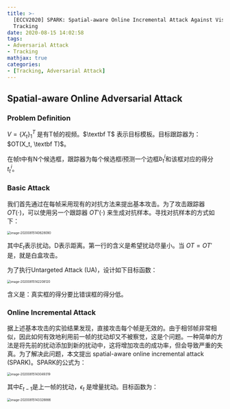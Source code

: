 ```yaml
---
title: >-
  [ECCV2020] SPARK: Spatial-aware Online Incremental Attack Against Visual
  Tracking
date: 2020-08-15 14:02:58
tags:
- Adversarial Attack
- Tracking
mathjax: true
categories:
- [Tracking, Adversarial Attack]
---
```


##  Spatial-aware Online Adversarial Attack

### Problem Definition

$V=\{X_t\}^T_1$ 是有T帧的视频。$\textbf T$ 表示目标模板。目标跟踪器为：$OT(X_t, \textbf T)$。

在帧t中有N个候选框，跟踪器为每个候选框i预测一个边框$b^i_t$和该框对应的得分$t^i_t$。

### Basic Attack

我们首先通过在每帧采用现有的对抗方法来提出基本攻击。为了攻击跟踪器 $OT(\cdot)$，可以使用另一个跟踪器 $OT'(\cdot)$ 来生成对抗样本。寻找对抗样本的方式如下：

<img src="https://i.loli.net/2020/08/15/nDJr5oh8EigOyVY.png" alt="image-20200815140628090" style="zoom:50%;" />

其中$E_t$表示扰动。D表示距离。第一行的含义是希望扰动尽量小。当 $OT=OT'$是，就是白盒攻击。

为了执行Untargeted Attack (UA)，设计如下目标函数：

<img src="https://i.loli.net/2020/08/15/bgdKwX1LcMG4Jfi.png" alt="image-20200815142208120" style="zoom:50%;" />

含义是：真实框的得分要比错误框的得分低。

### Online Incremental Attack

据上述基本攻击的实验结果发现，直接攻击每个帧是无效的。由于相邻帧非常相似，因此如何有效地利用前一帧的扰动却又不被察觉，这是个问题。一种简单的方法是将先前的扰动添加到新的扰动中，这将增加攻击的成功率，但会导致严重的失真。为了解决此问题，本文提出 spatial-aware online incremental attack (SPARK)。SPARK的公式为：

<img src="https://i.loli.net/2020/08/15/KTwBPzMFchS6EAN.png" alt="image-20200815143049319" style="zoom:50%;" />

其中$E_{t-1}$是上一帧的扰动，$\epsilon _t$ 是增量扰动。目标函数为：

<img src="https://i.loli.net/2020/08/15/EK1r4b9wcdJOqGC.png" alt="image-20200815143328866" style="zoom:50%;" />